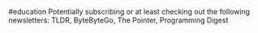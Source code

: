 #education Potentially subscribing or at least checking out the following newsletters: TLDR, ByteByteGo, The Pointer, Programming Digest